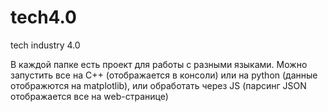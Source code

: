 # tech4.0
tech industry 4.0

В каждой папке есть проект для работы с разными языками. Можно запустить все на C++ (отображается в консоли) или на python (данные отображются на matplotlib), или обработать через JS (парсинг JSON отображается все на web-странице)
